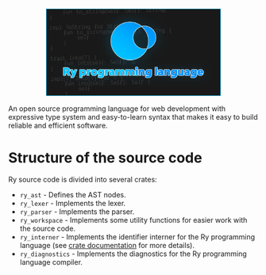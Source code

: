 <p align="center"><img width="70%" src="../additional/icon/banner.png" alt="rycon"></p>

An open source programming language for web development with expressive type system and easy-to-learn syntax that makes it easy to build reliable and efficient software.

# Structure of the source code

Ry source code is divided into several crates:

- `ry_ast` - Defines the AST nodes.
- `ry_lexer` - Implements the lexer.
- `ry_parser` - Implements the parser.
- `ry_workspace` - Implements some utility functions for easier work with the source code.
- `ry_interner` - Implements the identifier interner for the Ry programming language (see [crate documentation](/ry_interner/README.md) for more details).
- `ry_diagnostics` - Implements the diagnostics for the Ry programming language compiler.
